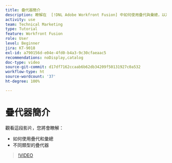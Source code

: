 ```yaml
---
title: 疊代器簡介
description: 瞭解在  [!DNL Adobe Workfront Fusion] 中如何使用疊代與彙總，以及不同類型的疊代器。
activity: use
team: Technical Marketing
type: Tutorial
feature: Workfront Fusion
role: User
level: Beginner
jira: KT-9018
exl-id: a790156d-e04e-4fd0-b4a3-9c30cfaeaac5
recommendations: noDisplay,catalog
doc-type: video
source-git-commit: d17df7162ccaab6b62db34209f50131927c0a532
workflow-type: ht
source-wordcount: '37'
ht-degree: 100%

---
```


# 疊代器簡介

觀看這段影片，您將會瞭解：

* 如何使用疊代和彙總
* 不同類型的疊代器

>[!VIDEO](https://video.tv.adobe.com/v/335277/?quality=12&learn=on&enablevpops)

